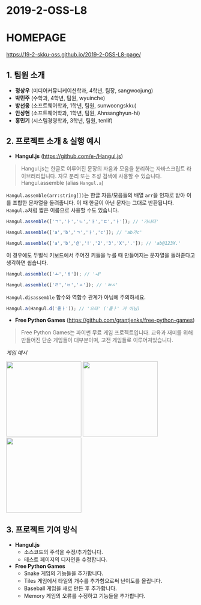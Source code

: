 2019-2-OSS-L8
=================

# HOMEPAGE
https://19-2-skku-oss.github.io/2019-2-OSS-L8-page/

## 1. 팀원 소개
- **정상우** (미디어커뮤니케이션학과, 4학년, 팀장, sangwoojung)
- **박민주** (수학과, 4학년, 팀원, wyuinche)
- **방선웅** (소프트웨어학과, 1학년, 팀원, sunwoongskku) 
- **안상현** (소프트웨어학과, 1학년, 팀원, Ahnsanghyun-hi)
- **홍민기** (시스템경영학과, 3학년, 팀원, tenlif)

## 2. 프로젝트 소개 & 실행 예시 
- **Hangul.js** (https://github.com/e-/Hangul.js)

> Hangul.js는 한글로 이루어진 문장의 자음과 모음을 분리하는 자바스크립트 라이브러리입니다. 자모 분리 또는 초성 검색에 사용할 수 있습니다.
> Hangul.assemble (alias `Hangul.a`)

`Hangul.assemble(arr:string[])`는 한글 자음/모음들의 배열 `arr`을 인자로 받아 이를 조합한 문자열을 돌려줍니다. 이 때 한글이 아닌 문자는 그대로 반환됩니다. `Hangul.a`처럼 짧은 이름으로 사용할 수도 있습니다.

```js
Hangul.assemble(['ㄱ','ㅏ','ㄴ','ㅏ','ㄷ','ㅏ']); // '가나다'

Hangul.assemble(['a','b','ㄱ','ㅏ','c']); // 'ab가c'

Hangul.assemble(['a','b','@','!','2','3','X','.']); // 'ab@123X.'
```

이 경우에도 두벌식 키보드에서 주어진 키들을 누를 때 만들어지는 문자열을 돌려준다고 생각하면 쉽습니다.

```js
Hangul.assemble(['ㅗ','ㅐ']); // 'ㅙ'

Hangul.assemble(['ㄹ','ㅂ','ㅅ']); // 'ㄼㅅ'
```

`Hangul.disassemble` 함수와 역함수 관계가 아님에 주의하세요.

```js
Hangul.a(Hangul.d('옽ㅏ')); // '오타' ('옽ㅏ' 가 아님)
```
- **Free Python Games** (https://github.com/grantjenks/free-python-games)

> Free Python Games는 파이썬 무료 게임 프로젝트입니다. 교육과 재미를 위해 만들어진 단순 게임들이 대부분이며, 고전 게임들로 이루어져있습니다.

*게임 예시*

<img src="https://camo.githubusercontent.com/b189b47e1146da6f14f72b1d5d16ad5185ad072e/687474703a2f2f7777772e6772616e746a656e6b732e636f6d2f646f63732f6672656567616d65732f5f7374617469632f736e616b652e676966" width="200" height="200"> 
<img src="http://www.grantjenks.com/docs/freegames/_static/paint.gif" width="200" height="200"> 
<img src="http://www.grantjenks.com/docs/freegames/_static/pacman.gif" width="200" height="200">


## 3. 프로젝트 기여 방식

- **Hangul.js**
    * 소스코드의 주석을 수정/추가합니다.
    * 테스트 페이지의 디자인을 수정합니다.
- **Free Python Games**
    * Snake 게임의 기능들을 추가합니다.
    * Tiles 게임에서 타일의 개수를 추가함으로써 난이도를 올립니다.
    * Baseball 게임을 새로 만든 후 추가합니다.
    * Memory 게임의 오류를 수정하고 기능들을 추가합니다.
